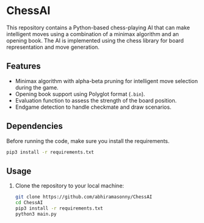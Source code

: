 # ChessAI

This repository contains a Python-based chess-playing AI that can make intelligent moves using a combination of a minimax algorithm and an opening book. The AI is implemented using the chess library for board representation and move generation.

## Features

- Minimax algorithm with alpha-beta pruning for intelligent move selection during the game.
- Opening book support using Polyglot format (`.bin`).
- Evaluation function to assess the strength of the board position.
- Endgame detection to handle checkmate and draw scenarios.

## Dependencies

Before running the code, make sure you install the requirements.
```bash
pip3 install -r requirements.txt
```


## Usage

1. Clone the repository to your local machine:

   ```sh
   git clone https://github.com/abhiramasonny/ChessAI
   cd ChessAI
   pip3 install -r requirements.txt
   python3 main.py
   ```